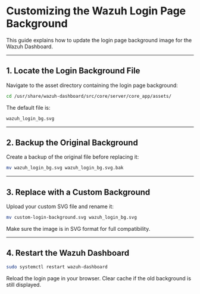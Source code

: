 # Customizing the Wazuh Login Page Background

This guide explains how to update the login page background image for the Wazuh Dashboard.

---

## 1. Locate the Login Background File

Navigate to the asset directory containing the login page background:

```bash
cd /usr/share/wazuh-dashboard/src/core/server/core_app/assets/
```

The default file is:

```bash
wazuh_login_bg.svg
```

---

## 2. Backup the Original Background

Create a backup of the original file before replacing it:

```bash
mv wazuh_login_bg.svg wazuh_login_bg.svg.bak
```

---

## 3. Replace with a Custom Background

Upload your custom SVG file and rename it:

```bash
mv custom-login-background.svg wazuh_login_bg.svg
```

Make sure the image is in SVG format for full compatibility.

---

## 4. Restart the Wazuh Dashboard

```bash
sudo systemctl restart wazuh-dashboard
```

Reload the login page in your browser. Clear cache if the old background is still displayed.
